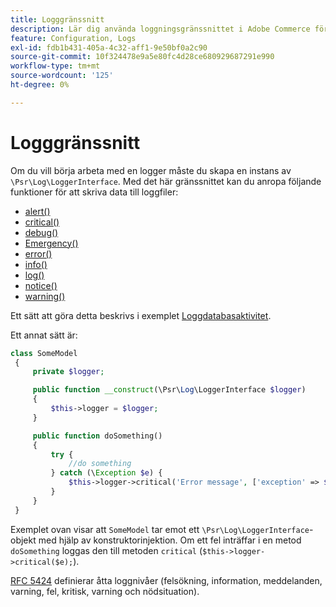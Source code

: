 ```yaml
---
title: Logggränssnitt
description: Lär dig använda loggningsgränssnittet i Adobe Commerce för anpassad loggning. Upptäck implementering och loggfunktioner för PSR-3.
feature: Configuration, Logs
exl-id: fdb1b431-405a-4c32-aff1-9e50bf0a2c90
source-git-commit: 10f324478e9a5e80fc4d28ce680929687291e990
workflow-type: tm+mt
source-wordcount: '125'
ht-degree: 0%

---
```


# Logggränssnitt

Om du vill börja arbeta med en logger måste du skapa en instans av `\Psr\Log\LoggerInterface`. Med det här gränssnittet kan du anropa följande funktioner för att skriva data till loggfiler:

- [alert()](https://github.com/php-fig/log/blob/master/src/LoggerInterface.php#L43)
- [critical()](https://github.com/php-fig/log/blob/master/src/LoggerInterface.php#L55)
- [debug()](https://github.com/php-fig/log/blob/master/src/LoggerInterface.php#L111)
- [Emergency()](https://github.com/php-fig/log/blob/master/src/LoggerInterface.php#L30)
- [error()](https://github.com/php-fig/log/blob/master/src/LoggerInterface.php#L66)
- [info()](https://github.com/php-fig/log/blob/master/src/LoggerInterface.php#L101)
- [log()](https://github.com/php-fig/log/blob/master/src/LoggerInterface.php#L122)
- [notice()](https://github.com/php-fig/log/blob/master/src/LoggerInterface.php#L89)
- [warning()](https://github.com/php-fig/log/blob/master/src/LoggerInterface.php#L79)

Ett sätt att göra detta beskrivs i exemplet [Loggdatabasaktivitet](../logs/database-activity.md).

Ett annat sätt är:

```php
class SomeModel
 {
     private $logger;

     public function __construct(\Psr\Log\LoggerInterface $logger)
     {
         $this->logger = $logger;
     }

     public function doSomething()
     {
         try {
             //do something
         } catch (\Exception $e) {
             $this->logger->critical('Error message', ['exception' => $e]);
         }
     }
 }
```

Exemplet ovan visar att `SomeModel` tar emot ett `\Psr\Log\LoggerInterface`-objekt med hjälp av konstruktorinjektion. Om ett fel inträffar i en metod `doSomething` loggas den till metoden `critical` (`$this->logger->critical($e);`).

[RFC 5424](https://datatracker.ietf.org/doc/html/rfc5424) definierar åtta loggnivåer (felsökning, information, meddelanden, varning, fel, kritisk, varning och nödsituation).
